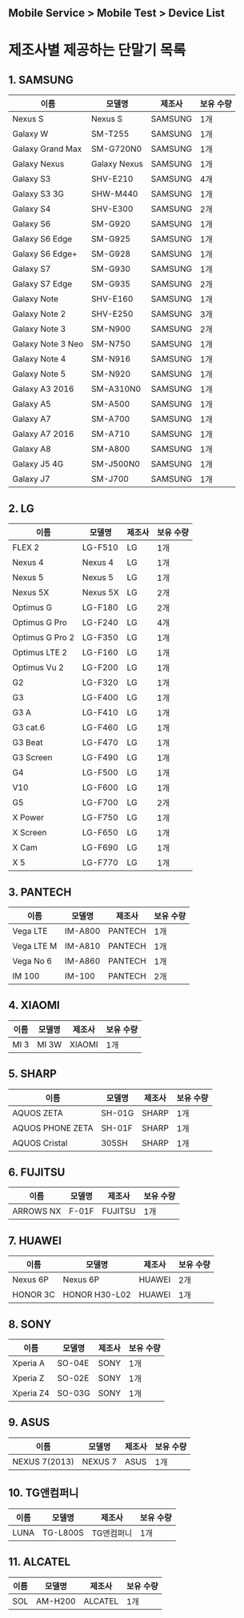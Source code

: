 ## Mobile Service > Mobile Test > Device List

# 제조사별 제공하는 단말기 목록

## 1. SAMSUNG
| 이름 | 모델명 | 제조사 | 보유 수량 |
| --- | --- | --- | --- |
| Nexus S | Nexus S | SAMSUNG | 1개 |
| Galaxy W | SM-T255 | SAMSUNG | 1개 |
| Galaxy Grand Max | SM-G720N0 | SAMSUNG | 1개 |
| Galaxy Nexus | Galaxy Nexus | SAMSUNG | 1개 |
| Galaxy S3 | SHV-E210 | SAMSUNG | 4개 |
| Galaxy S3 3G | SHW-M440 | SAMSUNG | 1개 |
| Galaxy S4 | SHV-E300 | SAMSUNG | 2개 |
| Galaxy S6 | SM-G920 | SAMSUNG | 1개 |
| Galaxy S6 Edge | SM-G925 | SAMSUNG | 1개 |
| Galaxy S6 Edge+ | SM-G928 | SAMSUNG | 1개 |
| Galaxy S7 | SM-G930 | SAMSUNG | 1개 |
| Galaxy S7 Edge | SM-G935 | SAMSUNG | 2개 |
| Galaxy Note | SHV-E160 | SAMSUNG | 1개 |
| Galaxy Note 2 | SHV-E250 | SAMSUNG | 3개 |
| Galaxy Note 3 | SM-N900 | SAMSUNG | 2개 |
| Galaxy Note 3 Neo | SM-N750| SAMSUNG | 1개 |
| Galaxy Note 4 | SM-N916 | SAMSUNG | 1개 |
| Galaxy Note 5 | SM-N920 | SAMSUNG | 1개 |
| Galaxy A3 2016 | SM-A310N0 | SAMSUNG | 1개 |
| Galaxy A5 | SM-A500 | SAMSUNG | 1개 |
| Galaxy A7 | SM-A700 | SAMSUNG | 1개 |
| Galaxy A7 2016 | SM-A710 | SAMSUNG | 1개 |
| Galaxy A8 | SM-A800 | SAMSUNG | 1개 |
| Galaxy J5 4G | SM-J500N0 | SAMSUNG | 1개 |
| Galaxy J7 | SM-J700 | SAMSUNG | 1개 |


## 2. LG

| 이름 | 모델명 | 제조사 | 보유 수량 |
| --- | --- | --- | --- |
| FLEX 2 | LG-F510 | LG | 1개 |
| Nexus 4 | Nexus 4 | LG | 1개 |
| Nexus 5 | Nexus 5 | LG | 1개 |
| Nexus 5X | Nexus 5X | LG | 2개 |
| Optimus G | LG-F180 | LG | 2개 |
| Optimus G Pro | LG-F240 | LG | 4개 |
| Optimus G Pro 2 | LG-F350 | LG | 1개 |
| Optimus LTE 2 | LG-F160 | LG | 1개 |
| Optimus Vu 2 | LG-F200 | LG | 1개 |
| G2 | LG-F320 | LG | 1개 |
| G3 | LG-F400 | LG | 1개 |
| G3 A | LG-F410 | LG | 1개 |
| G3 cat.6 | LG-F460 | LG | 1개 |
| G3 Beat | LG-F470 | LG | 1개 |
| G3 Screen | LG-F490 | LG | 1개 |
| G4 | LG-F500 | LG | 1개 |
| V10 | LG-F600 | LG | 1개 |
| G5 | LG-F700 | LG | 2개 |
| X Power | LG-F750 | LG | 1개 |
| X Screen | LG-F650 | LG | 1개 |
| X Cam | LG-F690 | LG | 1개 |
| X 5 | LG-F770 | LG | 1개 |


## 3. PANTECH

| 이름 | 모델명 | 제조사 | 보유 수량 |
| --- | --- | --- | --- |
| Vega LTE | IM-A800 | PANTECH | 1개 |
| Vega LTE M | IM-A810 | PANTECH | 1개 |
| Vega No 6 | IM-A860 | PANTECH | 1개 |
| IM 100 | IM-100 | PANTECH | 2개 |


## 4. XIAOMI
| 이름 | 모델명 | 제조사 | 보유 수량 |
| --- | --- | --- | --- |
| MI 3 | MI 3W | XIAOMI | 1개 |


## 5. SHARP
| 이름 | 모델명 | 제조사 | 보유 수량 |
| --- | --- | --- | --- |
| AQUOS ZETA | SH-01G | SHARP | 1개 |
| AQUOS PHONE ZETA | SH-01F | SHARP | 1개 |
| AQUOS Cristal | 305SH | SHARP | 1개 |


## 6. FUJITSU
| 이름 | 모델명 | 제조사 | 보유 수량 |
| --- | --- | --- | --- |
| ARROWS NX | F-01F | FUJITSU | 1개 |


## 7. HUAWEI
| 이름 | 모델명 | 제조사 | 보유 수량 |
| --- | --- | --- | --- |
| Nexus 6P | Nexus 6P | HUAWEI | 2개 |
| HONOR 3C | HONOR H30-L02 | HUAWEI | 1개 |


## 8. SONY
| 이름 | 모델명 | 제조사 | 보유 수량 |
| --- | --- | --- | --- |
| Xperia A | SO-04E | SONY | 1개 |
| Xperia Z | SO-02E | SONY | 1개 |
| Xperia Z4 | SO-03G | SONY | 1개 |


## 9. ASUS
| 이름 | 모델명 | 제조사 | 보유 수량 |
| --- | --- | --- | --- |
| NEXUS 7(2013) | NEXUS 7 | ASUS | 1개 |


## 10. TG앤컴퍼니
| 이름 | 모델명 | 제조사 | 보유 수량 |
| --- | --- | --- | --- |
| LUNA | TG-L800S | TG앤컴퍼니 | 1개 |



## 11. ALCATEL
| 이름 | 모델명 | 제조사 | 보유 수량 |
| --- | --- | --- | --- |
| SOL | AM-H200 | ALCATEL | 1개 |
